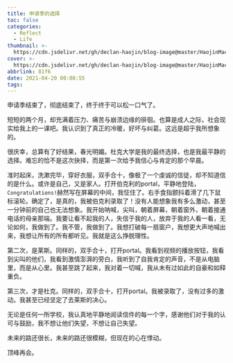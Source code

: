```yaml
---
title: 申请季的选择
toc: false
categories:
  - Reflect
  - Life
thumbnail: >-
  https://cdn.jsdelivr.net/gh/declan-haojin/blog-image@master/HaojinMacBookPro/20210420001956.png
cover: >-
  https://cdn.jsdelivr.net/gh/declan-haojin/blog-image@master/HaojinMacBookPro/20210420001956.png
abbrlink: 81f6
date: 2021-04-20 00:08:55
tags:
---
```


申请季结束了，彻底结束了，终于终于可以松一口气了。

短短的两个月，却充满着压力、痛苦与崩溃边缘的徘徊。也算是成人之际，社会现实给我上的一课吧。我认识到了真正的冷暖，好坏与纠葛。这远是超乎我所想象的。

很庆幸，总算有了好结果，春光明媚。杜克大学是我的最终选择，也是我最平静的选择。难忘的恰不是这次抉择，而是第一次给予我信心与肯定的那个早晨。

准时起床，洗漱完毕，穿好衣服，双手合十，像极了一个虔诚的信徒，却不知道信的是什么。或许是自己，又是家人。打开伯克利的portal，平静地登陆，`Congratulations!`赫然写在屏幕的中间，我怔住了。右手食指颤抖着滑了几下鼠标滚轮。确定了，是真的，我被伯克利录取了！没有人能想象我有多么激动，甚至一分钟前的自己也无法想象。我开始呐喊，尖叫，朝着屏幕，朝着窗外，朝着接通电话的母亲那端。我要让看不起我的人，失信于我的人，放弃于我的人看一看，无论如何，我做到了。我不管，我做到了。我想打破每一扇窗户，我想更大声地喊出来，我想让所有的所有都听见。我就是这么挣脱理性。

<!--more-->

第二次，是莱斯。同样的，双手合十，打开portal。我看到视频的播放按钮，我看到尖叫的他们，我看到激情澎湃的旁白，我听到了自我肯定的声音，不是从电脑里，而是从心里。我甚至跳了起来，我对着一切喊，我从未有过如此的自豪和如释重负。

第三次，才是杜克。同样的，双手合十，打开portal。我被录取了，没有过多的激动。我甚至已经坚定了去莱斯的决心。

无论是任何一所学校，我认真地平静地阅读信件的每一个字，感谢他们对于我的认可与鼓励，我不想让他们失望，不想让自己失望。

未来的路还很长，未来的路还很模糊，但现在的心在悸动。

顶峰再会。